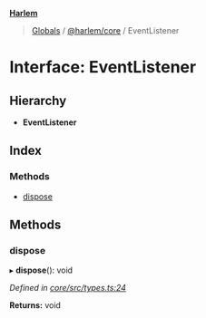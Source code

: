 **[Harlem](../README.md)**

> [Globals](../README.md) / [@harlem/core](../modules/_harlem_core.md) / EventListener

# Interface: EventListener

## Hierarchy

* **EventListener**

## Index

### Methods

* [dispose](_harlem_core.eventlistener.md#dispose)

## Methods

### dispose

▸ **dispose**(): void

*Defined in [core/src/types.ts:24](https://github.com/andrewcourtice/harlem/blob/97733b5/core/src/types.ts#L24)*

**Returns:** void
